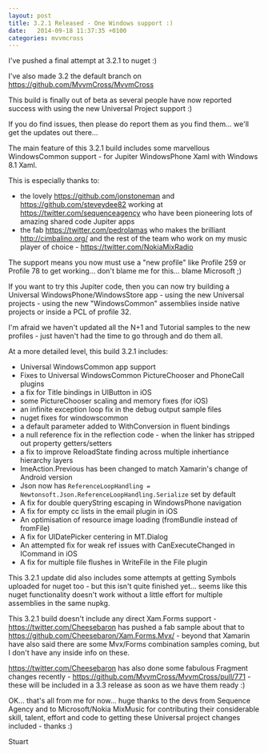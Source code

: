 ```yaml
---
layout: post
title: 3.2.1 Released - One Windows support :)
date:   2014-09-18 11:37:35 +0100
categories: mvvmcross
---
```


I've pushed a final attempt at 3.2.1 to nuget :)

I've also made 3.2 the default branch on https://github.com/MvvmCross/MvvmCross 


This build is finally out of beta as several people have now reported success with using the new Universal Project support :)

If you do find issues, then please do report them as you find them... we'll get the updates out there...

The main feature of this 3.2.1 build includes some marvellous WindowsCommon support - for Jupiter WindowsPhone Xaml with Windows 8.1 Xaml.

This is especially thanks to:

- the lovely https://github.com/jonstoneman and https://github.com/steveydee82 working at https://twitter.com/sequenceagency who have been pioneering lots of amazing shared code Jupiter apps
- the fab https://twitter.com/pedrolamas who makes the brilliant http://cimbalino.org/ and the rest of the team who work on my music player of choice - https://twitter.com/NokiaMixRadio

The support means you now must use a "new profile" like Profile 259 or Profile 78 to get working... don't blame me for this... blame Microsoft ;)

If you want to try this Jupiter code, then you can now try building a Universal WindowsPhone/WindowsStore app - using the new Universal projects - using the new "WindowsCommon" assemblies inside native projects or inside a PCL of profile 32. 

I'm afraid we haven't updated all the N+1 and Tutorial samples to the new profiles - just haven't had the time to go through and do them all.

At a more detailed level, this build 3.2.1 includes:

- Universal WindowsCommon app support
- Fixes to Universal WindowsCommon PictureChooser and PhoneCall plugins
- a fix for Title bindings in UIButton in iOS
- some PictureChooser scaling and memory fixes (for iOS)
- an infinite exception loop fix in the debug output sample files
- nuget fixes for windowscommon
- a default parameter added to WithConversion in fluent bindings
- a null reference fix in the reflection code - when the linker has stripped out property getters/setters
- a fix to improve ReloadState finding across multiple inhertiance hierarchy layers
- ImeAction.Previous has been changed to match Xamarin's change of Android version
- Json now has `ReferenceLoopHandling = Newtonsoft.Json.ReferenceLoopHandling.Serialize` set by default
- A fix for double queryString escaping in WindowsPhone navigation
- A fix for empty cc lists in the email plugin in iOS
- An optimisation of resource image loading (fromBundle instead of fromFile) 
- A fix for UIDatePicker centering in MT.Dialog
- An attempted fix for weak ref issues with CanExecuteChanged in ICommand in iOS
- A fix for multiple file flushes  in WriteFile in the File plugin


This 3.2.1 update did also includes some attempts at getting Symbols uploaded for nuget too - but this isn't quite finished yet... seems like this nuget functionality doesn't work without a little effort for multiple assemblies in the same nupkg.


This 3.2.1 build doesn't include any direct Xam.Forms support - https://twitter.com/Cheesebaron has pushed a fab sample about that to https://github.com/Cheesebaron/Xam.Forms.Mvx/ - beyond that Xamarin have also said there are some Mvx/Forms combination samples coming, but I don't have any inside info on these.

https://twitter.com/Cheesebaron has also done some fabulous Fragment changes recently - https://github.com/MvvmCross/MvvmCross/pull/771 - these will be included in a 3.3 release as soon as we have them ready :)

OK... that's all from me for now... huge thanks to the devs from Sequence Agency and to Microsoft/Nokia MixMusic for contributing their considerable skill, talent, effort and code to getting these Universal project changes included - thanks :)

Stuart
